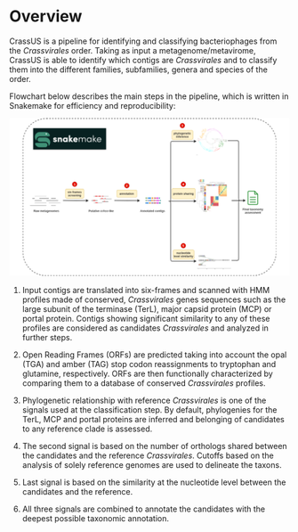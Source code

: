 # Overview


CrassUS is a pipeline for identifying and classifying bacteriophages from the
_Crassvirales_ order. Taking as input a metagenome/metavirome, CrassUS is able to
identify which contigs are _Crassvirales_ and to classify them into the different
families, subfamilies, genera and species of the order.

Flowchart below describes the main steps in the pipeline, which is written in
Snakemake for efficiency and reproducibility:

![Flowchart](../img/flowchart.png)

1. Input contigs are translated into six-frames and scanned with HMM profiles
made of conserved, _Crassvirales_ genes sequences such as the large subunit of
the terminase (TerL), major capsid protein (MCP) or portal protein. Contigs
showing significant similarity to any of these profiles are considered as
candidates _Crassvirales_ and analyzed in further steps.

2. Open Reading Frames (ORFs) are predicted taking into account the opal (TGA)
and amber (TAG) stop codon reassignments to tryptophan and glutamine, respectively.
ORFs are then functionally characterized by comparing them to a database of
conserved _Crassvirales_ profiles.

3. Phylogenetic relationship with reference _Crassvirales_ is one of the
signals used at the classification step. By default, phylogenies for the TerL,
MCP and portal proteins are inferred and belonging of candidates to any reference
clade is assessed.

4. The second signal is based on the number of orthologs shared between the
candidates and the reference _Crassvirales_. Cutoffs based on the analysis of
solely reference genomes are used to delineate the taxons.

5. Last signal is based on the similarity at the nucleotide level between the
candidates and the reference.

6. All three signals are combined to annotate the candidates with the deepest
possible taxonomic annotation.     

